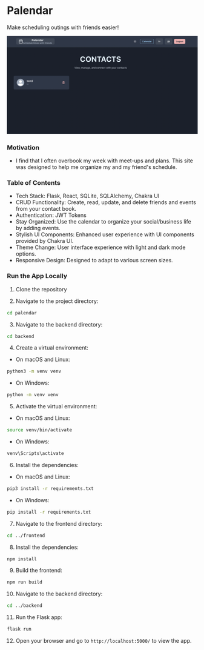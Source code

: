 # Palendar

Make scheduling outings with friends easier!

![Demo App](/frontend/public/read-me.png/)

### Motivation

- I find that I often overbook my week with meet-ups and plans. This site was designed to help me organize my and my friend's schedule.

### Table of Contents

- Tech Stack: Flask, React, SQLite, SQLAlchemy, Chakra UI
- CRUD Functionality: Create, read, update, and delete friends and events from your contact book.
- Authentication: JWT Tokens
- Stay Organized: Use the calendar to organize your social/business life by adding events.
- Stylish UI Components: Enhanced user experience with UI components provided by Chakra UI.
- Theme Change: User interface experience with light and dark mode options.
- Responsive Design: Designed to adapt to various screen sizes.

### Run the App Locally

1. Clone the repository


2. Navigate to the project directory:

```bash
cd palendar
```

3. Navigate to the backend directory:

```bash
cd backend
```

4. Create a virtual environment:

- On macOS and Linux:

```bash
python3 -m venv venv
```

- On Windows:

```bash
python -m venv venv
```

5. Activate the virtual environment:

- On macOS and Linux:

```bash
source venv/bin/activate
```

- On Windows:

```bash
venv\Scripts\activate
```

6. Install the dependencies:

- On macOS and Linux:

```bash
pip3 install -r requirements.txt
```

- On Windows:

```bash
pip install -r requirements.txt
```

7. Navigate to the frontend directory:

```bash
cd ../frontend
```

8. Install the dependencies:

```bash
npm install
```

9. Build the frontend:

```bash
npm run build
```

10. Navigate to the backend directory:

```bash
cd ../backend
```

11. Run the Flask app:

```bash
flask run
```

12. Open your browser and go to `http://localhost:5000/` to view the app.

